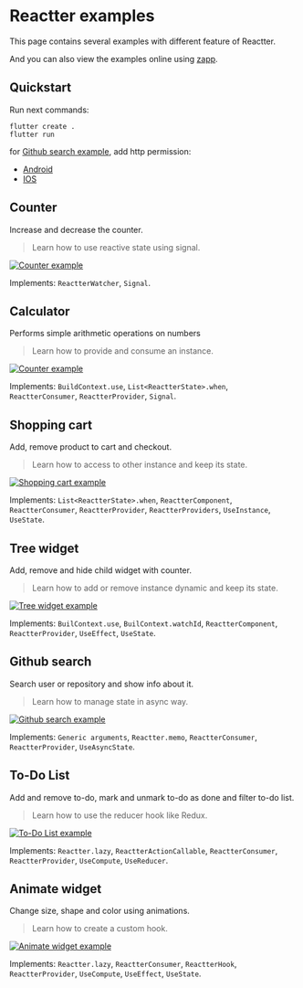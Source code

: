 # Reactter examples

This page contains several examples with different feature of Reactter.

And you can also view the examples online using [zapp](https://zapp.run/pub/flutter_reactter).

## Quickstart

Run next commands:

```shell
flutter create .
flutter run
```

for [Github search example](#github-search), add http permission:

- [Android](https://docs.flutter.dev/development/data-and-backend/networking#android)
- [IOS](https://guides.codepath.com/ios/Internet-Permissions)

## Counter

Increase and decrease the counter.

> Learn how to use reactive state using signal.

[![Counter example](https://raw.githubusercontent.com/2devs-team/reactter_assets/main/examples/counter_example.gif)](https://github.com/2devs-team/reactter/tree/master/packages/flutter_reactter/example/lib/counter)

Implements: `ReactterWatcher`, `Signal`.

## Calculator

Performs simple arithmetic operations on numbers

> Learn how to provide and consume an instance.

[![Counter example](https://raw.githubusercontent.com/2devs-team/reactter_assets/main/examples/calculator_example.png)](https://github.com/2devs-team/reactter/tree/master/packages/flutter_reactter/example/lib/calculator)

Implements: `BuildContext.use`, `List<ReactterState>.when`, `ReactterConsumer`, `ReactterProvider`, `Signal`.

## Shopping cart

Add, remove product to cart and checkout.

> Learn how to access to other instance and keep its state.

[![Shopping cart example](https://raw.githubusercontent.com/2devs-team/reactter_assets/main/examples/cart_example.gif)](https://github.com/2devs-team/reactter/tree/master/packages/flutter_reactter/example/lib/shopping_cart)

Implements: `List<ReactterState>.when`, `ReactterComponent`, `ReactterConsumer`, `ReactterProvider`, `ReactterProviders`, `UseInstance`, `UseState`.

## Tree widget

Add, remove and hide child widget with counter.

> Learn how to add or remove instance dynamic and keep its state.

[![Tree widget example](https://raw.githubusercontent.com/2devs-team/reactter_assets/main/examples/tree_example.gif)](https://github.com/2devs-team/reactter/tree/master/packages/flutter_reactter/example/lib/tree)

Implements: `BuilContext.use`, `BuilContext.watchId`, `ReactterComponent`, `ReactterProvider`, `UseEffect`, `UseState`.

## Github search

Search user or repository and show info about it.

> Learn how to manage state in async way.

[![Github search example](https://raw.githubusercontent.com/2devs-team/reactter_assets/main/examples/api_example.png)](https://github.com/2devs-team/reactter/tree/master/packages/flutter_reactter/example/lib/api)

Implements: `Generic arguments`, `Reactter.memo`, `ReactterConsumer`, `ReactterProvider`, `UseAsyncState`.

## To-Do List

Add and remove to-do, mark and unmark to-do as done and filter to-do list.

> Learn how to use the reducer hook like Redux.

[![To-Do List example](https://raw.githubusercontent.com/2devs-team/reactter_assets/main/examples/todos_example.png)](https://github.com/2devs-team/reactter/tree/master/packages/flutter_reactter/example/lib/todo)

Implements: `Reactter.lazy`, `ReactterActionCallable`, `ReactterConsumer`, `ReactterProvider`, `UseCompute`, `UseReducer`.

## Animate widget

Change size, shape and color using animations.

> Learn how to create a custom hook.

[![Animate widget example](https://raw.githubusercontent.com/2devs-team/reactter_assets/main/examples/animation_example.gif)](https://github.com/2devs-team/reactter/tree/master/packages/flutter_reactter/example/lib/animation)

Implements: `Reactter.lazy`, `ReactterConsumer`, `ReactterHook`, `ReactterProvider`, `UseCompute`, `UseEffect`, `UseState`.
